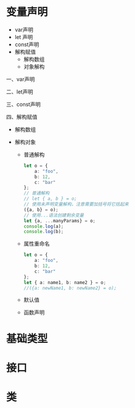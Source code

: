 # 变量声明

- var声明
- let 声明
- const声明
- 解构赋值
  - 解构数组
  - 对象解构

一、var声明



二、let声明



三、const声明



四、解构赋值

- 解构数组



- 解构对象

  - 普通解构

    ```typescript
    let o = {
        a: "foo",
        b: 12,
        c: "bar"
    };
    // 普通解构
    // let { a, b } = o;
    // 使用未声明变量解构，注意需要加括号将它括起来
    ({a, b} = o);
    // 使用...语法创建剩余变量
    let {a, ...manyParams} = o;
    console.log(a);
    console.log(b);
    ```

    

  - 属性重命名

    ```typescript
    let o = {
        a: "foo",
        b: 12,
        c: "bar"
    };
    let { a: name1, b: name2 } = o;
    //({a: newName1, b: newName2} = o);
    ```

    

  - 默认值

    

  - 函数声明





# 基础类型



# 接口



# 类